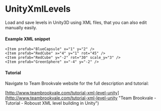 UnityXmlLevels
==============

Load and save levels in Unity3D using XML files, that you can also edit manually easily.


#### Example XML snippet
```
<Item prefab="BlueCapsule" x="1" y="2" />
<Item prefab="RedCube" x="4" y="1" rot="45" />
<Item prefab="RedCube" y="-2" rot="30" scale_y="3" />
<Item prefab="GreenSphere" x="-4" y="-2" />
```


#### Tutorial
Navigate to Team Brookvale website for the full description and tutorial:

[http://www.teambrookvale.com/tutorial-xml-level-unity](http://www.teambrookvale.com/tutorial-xml-level-unity "Team Brookvale - Tutorial - Roboust XML level building in Unity")
